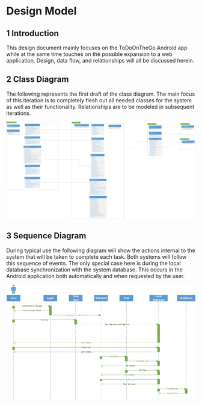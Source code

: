 # Design Model 

## 1 Introduction
This design document mainly focuses on the ToDoOnTheGo Android app while at the same time touches on the possible expansion to a web application. Design, data flow, and relationships will all be discussed herein.

## 2 Class Diagram
The following represents the first draft of the class diagram. The main focus of this iteration is to completely flesh out all needed classes for the system as well as their functionality. Relationships are to be modeled in subsequent iterations.

![Class](ClassDiagram.jpg)

## 3 Sequence Diagram
During typical use the following diagram will show the actions internal to the system that will be taken to complete each task. Both systems will follow this sequence of events. The only special case here is during the local database synchronization with the system database. This occurs in the Android application both automatically and when requested by the user.  

![Sequence](SequenceDiagram.jpg)
